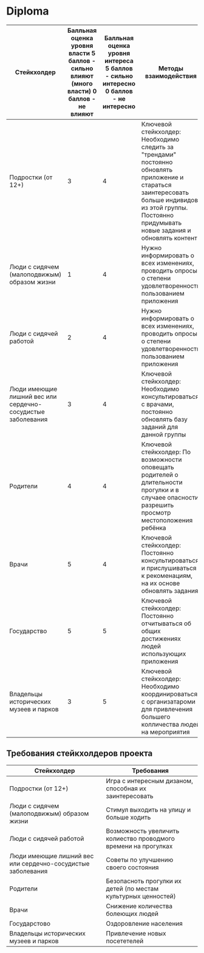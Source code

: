 # Diploma
| Стейкхолдер | Балльная оценка уровня власти 5 баллов - сильно влияют (много власти) 0 баллов - не влияют | Балльная оценка уровня интереса 5 баллов - сильно интересно  0 баллов - не интересно| Методы взаимодействия |
| ------ | ------ | ------ | ------ |
| Подростки (от 12+) | 3 | 4 | Ключевой стейкхолдер: Необходимо следить за "трендами" постоянно обновлять приложение и стараться заинтересовать больше индивидов из этой группы. Постоянно придумывать новые задания и обновлять контент |
| Люди с сидячем (малоподвижым) образом жизни | 1 | 4 | Нужно информировать о всех изменениях, проводить опросы о степени удовлетворенности пользованием приложения |
| Люди с сидячей работой | 2 | 4 | Нужно информировать о всех изменениях, проводить опросы о степени удовлетворенности пользованием приложения |
| Люди имеющие лишний вес или сердечно-сосудистые заболевания | 3 | 4 | Ключевой стейкхолдер: Необходимо консультироваться с врачами, постоянно обновлять базу заданий для данной группы |
| Родители | 4 | 4 | Ключевой стейкхолдер: По возможности оповещать родителей о длительности прогулки и в случаее опасности разрешить просмотр местоположения ребёнка |
| Врачи | 5 | 4 | Ключевой стейкхолдер: Постоянно консультироваться и прислушиваться к рекоменациям, на их основе обновлять задания |
| Государство | 5 | 5 | Ключевой стейкхолдер: Постоянно отчитываться об общих достижениях людей использующих приложения |
| Владельцы исторических музеев и парков | 3 | 5 | Ключевой стейкхолдер: Необходимо координироваться с организатароми для привлечения большего колличества людей на мероприятия |

## Требования стейкхолдеров проекта
| Стейкхолдер | Требования |
| ------ | ------ |
| Подростки (от 12+) | Игра с интересным дизаном, способная их заинтересовать 
| Люди с сидячем (малоподвижым) образом жизни | Стимул выходить на улицу и больше ходить |
| Люди с сидячей работой | Возможность увеличить колиество проводмого времени на прогулках |
| Люди имеющие лишний вес или сердечно-сосудистые заболевания | Советы по улучшению своего состояния |
| Родители | Безопасноть прогулки их детей (по местам культурных ценностей) | 
| Врачи | Снижение количества болеющих людей  |
| Государстово | Оздоровление населения |
| Владельцы исторических музеев и парков | Привлечение новых посететелей |
